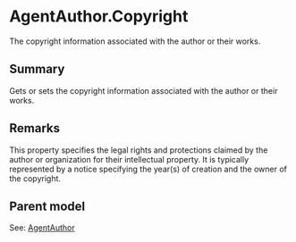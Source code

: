 # AgentAuthor.Copyright

The copyright information associated with the author or their works.

## Summary

Gets or sets the copyright information associated with the author or their works.

## Remarks

This property specifies the legal rights and protections claimed by the author or organization for their intellectual property.
It is typically represented by a notice specifying the year(s) of creation and the owner of the copyright.

## Parent model

See: [AgentAuthor](AgentAuthor.md)